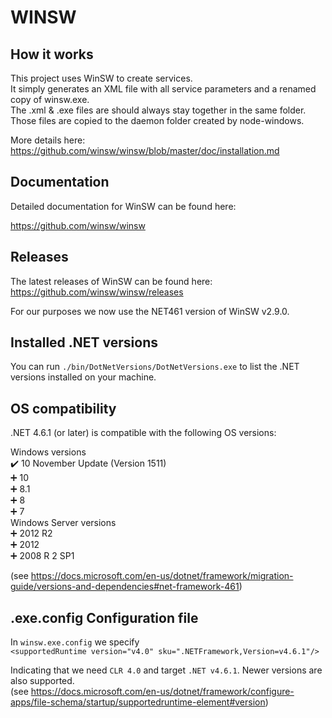 # WINSW

## How it works
This project uses WinSW to create services.  
It simply generates an XML file with all service parameters and a renamed copy of winsw.exe.  
The .xml & .exe files are should always stay together in the same folder.  
Those files are copied to the daemon folder created by node-windows.  

More details here: https://github.com/winsw/winsw/blob/master/doc/installation.md

## Documentation
Detailed documentation for WinSW can be found here:

https://github.com/winsw/winsw

## Releases
The latest releases of WinSW can be found here: https://github.com/winsw/winsw/releases

For our purposes we now use the NET461 version of WinSW v2.9.0.

## Installed .NET versions
You can run `./bin/DotNetVersions/DotNetVersions.exe` to list the .NET versions installed on your machine.

## OS compatibility
.NET 4.6.1 (or later) is compatible with the following OS versions:

Windows versions  
✔️ 10 November Update (Version 1511)  
➕ 10  
➕ 8.1  
➕ 8  
➕ 7  
Windows Server versions  
➕ 2012 R2  
➕ 2012  
➕ 2008 R 2 SP1  

(see https://docs.microsoft.com/en-us/dotnet/framework/migration-guide/versions-and-dependencies#net-framework-461) 

## .exe.config Configuration file
In `winsw.exe.config` we specify   
`<supportedRuntime version="v4.0" sku=".NETFramework,Version=v4.6.1"/>` 

Indicating that we need `CLR 4.0` and target `.NET v4.6.1`. Newer versions are also supported.  
(see https://docs.microsoft.com/en-us/dotnet/framework/configure-apps/file-schema/startup/supportedruntime-element#version)
